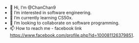 - 👋 Hi, I’m @ChanChan9
- 👀 I’m interested in software engineering.
- 🌱 I’m currently learning CS50x.
- 💞️ I’m looking to collaborate on software programming.
- 📫 How to reach me - facebook link https://www.facebook.com/profile.php?id=100081126379851.

<!---
ChanChan9/ChanChan9 is a ✨ special ✨ repository because its `README.md` (this file) appears on your GitHub profile.
You can click the Preview link to take a look at your changes.
--->
